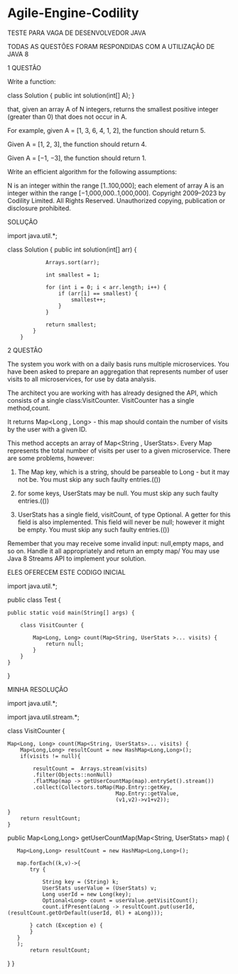 # Agile-Engine-Codility

TESTE PARA VAGA DE DESENVOLVEDOR JAVA

TODAS AS QUESTÕES FORAM RESPONDIDAS COM A UTILIZAÇÃO DE JAVA 8

1 QUESTÃO

Write a function:

class Solution { public int solution(int[] A); }

that, given an array A of N integers, returns the smallest positive integer (greater than 0) that does not occur in A.

For example, given A = [1, 3, 6, 4, 1, 2], the function should return 5.

Given A = [1, 2, 3], the function should return 4.

Given A = [−1, −3], the function should return 1.

Write an efficient algorithm for the following assumptions:

N is an integer within the range [1..100,000];
each element of array A is an integer within the range [−1,000,000..1,000,000].
Copyright 2009–2023 by Codility Limited. All Rights Reserved. Unauthorized copying, publication or disclosure prohibited.


SOLUÇÃO

import java.util.*;

class Solution {
		    public int solution(int[] arr) {

		        Arrays.sort(arr);

		        int smallest = 1;

		        for (int i = 0; i < arr.length; i++) {
		            if (arr[i] == smallest) {
		                smallest++;
		            }
		        }

		        return smallest;
		    }
		}
    
   
 2 QUESTÂO
 
 The system you work with on a daily basis runs multiple microservices. You have been asked to prepare an
aggregation that represents number of user visits to all microservices, for use by data analysis.


The architect you are working with has already designed the API, which consists of a single class:VisitCounter.
VisitCounter has a single method,count.


It returns Map<Long , Long> - this map should contain the number of visits by the user with a given ID.


This method accepts an array of Map<String , UserStats>. Every Map represents the total number of visits per
user to a given microservice. There are some problems, however:


1. The Map key, which is a string, should be parseable to Long - but it may not be. You must skip any such
faulty entries.(())


2. for some keys, UserStats may be null. You must skip any such faulty entries.(())


3. UserStats has a single field, visitCount, of type Optional<Long>. A getter for this field is also
implemented. This field will never be null; however it might be empty. You must skip any such faulty
entries.(())


Remember that you may receive some invalid input: null,empty maps, and so on. Handle it all appropriately
and return an empty map/
You may use Java 8 Streams API to implement your solution.
  
ELES OFERECEM ESTE CODIGO INICIAL
  


import java.util.*;


public class Test {

    public static void main(String[] args) {
        
        class VisitCounter {
        
            Map<Long, Long> count(Map<String, UserStats >... visits) {
                return null;
            }
        }
    }
}
  
  MINHA RESOLUÇÃO
  
import java.util.*;
  
import java.util.stream.*;

class VisitCounter {

    Map<Long, Long> count(Map<String, UserStats>... visits) {
        Map<Long,Long> resultCount = new HashMap<Long,Long>();
        if(visits != null){
       
            resultCount =  Arrays.stream(visits)
            .filter(Objects::nonNull)
            .flatMap(map -> getUserCountMap(map).entrySet().stream())
            .collect(Collectors.toMap(Map.Entry::getKey,
                                      Map.Entry::getValue,
                                      (v1,v2)->v1+v2));
  
    }
        return resultCount;
    }
  
    
   public Map<Long,Long>  getUserCountMap(Map<String, UserStats> map) {
  
       Map<Long,Long> resultCount = new HashMap<Long,Long>();
       
       map.forEach((k,v)->{
           try {
                
               String key = (String) k;
               UserStats userValue = (UserStats) v;
               Long userId = new Long(key);
               Optional<Long> count = userValue.getVisitCount();
               count.ifPresent(aLong -> resultCount.put(userId, (resultCount.getOrDefault(userId, 0l) + aLong)));

           } catch (Exception e) {
           } 
       }
       );
           return resultCount;
       
   }
}
  
  
